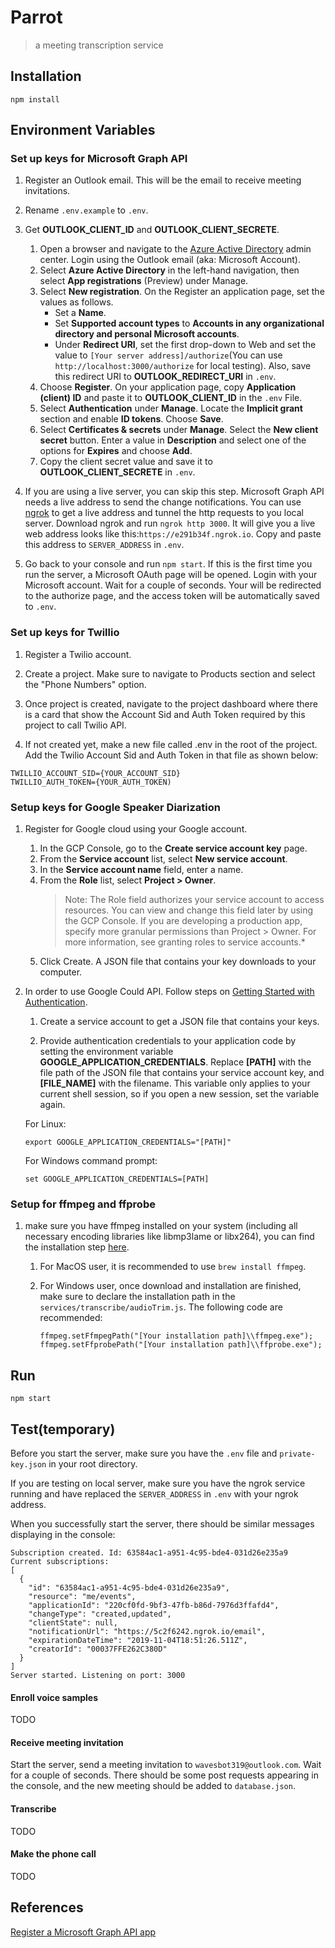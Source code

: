 # Parrot
> a meeting transcription service

## Installation
```shell script
npm install
```
## Environment Variables
### Set up keys for Microsoft Graph API
1. Register an Outlook email. This will be the email to receive meeting invitations.

2. Rename `.env.example` to `.env`.

3. Get **OUTLOOK_CLIENT_ID** and **OUTLOOK_CLIENT_SECRETE**.
    1. Open a browser and navigate to the [Azure Active Directory](https://aad.portal.azure.com) admin center. Login using the Outlook email (aka: Microsoft Account).
    2. Select **Azure Active Directory** in the left-hand navigation, then select **App registrations** (Preview) under Manage.
    3. Select **New registration**. On the Register an application page, set the values as follows.
        - Set a **Name**.
        - Set **Supported account types** to **Accounts in any organizational directory and personal Microsoft accounts**.
        - Under **Redirect URI**, set the first drop-down to Web and set the value to `[Your server address]/authorize`(You can use `http://localhost:3000/authorize` for local testing). Also, save this redirect URI to **OUTLOOK_REDIRECT_URI** in `.env`.
    4. Choose **Register**. On your application page, copy **Application (client) ID** and paste it to **OUTLOOK_CLIENT_ID** in the `.env` File.
    5. Select **Authentication** under **Manage**. Locate the **Implicit grant** section and enable **ID tokens**. Choose **Save**.
    6. Select **Certificates & secrets** under **Manage**. Select the **New client secret** button. Enter a value in **Description** and select one of the options for **Expires** and choose **Add**.
    7. Copy the client secret value and save it to **OUTLOOK_CLIENT_SECRETE** in `.env`.

4. If you are using a live server, you can skip this step. Microsoft Graph API needs a live address to send the change notifications. You can use [ngrok](https://ngrok.com/) to get a live address and tunnel the http requests to you local server. Download ngrok and run `ngrok http 3000`. It will give you a live web address looks like this:`https://e291b34f.ngrok.io`. Copy and paste this address to `SERVER_ADDRESS` in `.env`.

5. Go back to your console and run `npm start`. If this is the first time you run the server, a Microsoft OAuth page will be opened. Login with your Microsoft account. Wait for a couple of seconds. Your will be redirected to the authorize page, and the access token will be automatically saved to `.env`.

### Set up keys for Twillio
1. Register a Twilio account.

2. Create a project. Make sure to navigate to Products section and select the "Phone Numbers" option.

3. Once project is created, navigate to the project dashboard where there is a card that show the Account Sid and Auth Token required by this project to call Twilio API.

4. If not created yet, make a new file called .env in the root of the project. Add the Twilio Account Sid and Auth Token in that file as shown below:

```
TWILLIO_ACCOUNT_SID={YOUR_ACCOUNT_SID}
TWILLIO_AUTH_TOKEN={YOUR_AUTH_TOKEN)
```

### Setup keys for Google Speaker Diarization
1. Register for Google cloud using your Google account.
    1. In the GCP Console, go to the **Create service account key** page.
    2. From the **Service account** list, select **New service account**.
    3. In the **Service account name** field, enter a name.
    4. From the **Role** list, select **Project > Owner**.
        > Note: The Role field authorizes your service account to access resources. You can view and change this field later by using the GCP Console. If you are developing a production app, specify more granular permissions than Project > Owner. For more information, see granting roles to service accounts.*
    5. Click Create. A JSON file that contains your key downloads to your computer.

2. In order to use Google Could API. Follow steps on [Getting Started with Authentication](https://cloud.google.com/docs/authentication/getting-started?refresh=1&pli=1).

    1. Create a service account to get a JSON file that contains your keys.

    2. Provide authentication credentials to your application code by setting the environment variable **GOOGLE_APPLICATION_CREDENTIALS**. Replace **[PATH]** with the file path of the JSON file that contains your service account key, and **[FILE_NAME]** with the filename. This variable only applies to your current shell session, so if you open a new session, set the variable again.

    For Linux:
    ```
    export GOOGLE_APPLICATION_CREDENTIALS="[PATH]"
    ```
    For Windows command prompt:
    ```
    set GOOGLE_APPLICATION_CREDENTIALS=[PATH]
    ```
 
### Setup for ffmpeg and ffprobe
1. make sure you have ffmpeg installed on your system (including all necessary encoding libraries like libmp3lame or libx264), you can find the installation step [here](https://github.com/fluent-ffmpeg/node-fluent-ffmpeg#prerequisites).
	
	1. For MacOS user, it is recommended to use ```brew install ffmpeg```.
	2. For Windows user, once download and installation are finished, make sure to declare the installation path in the ```services/transcribe/audioTrim.js```. The following code are recommended: 
	
		```
		ffmpeg.setFfmpegPath("[Your installation path]\\ffmpeg.exe");
		ffmpeg.setFfprobePath("[Your installation path]\\ffprobe.exe");

		```

## Run
```shell script
npm start
```

## Test(temporary)
Before you start the server, make sure you have the `.env` file and `private-key.json` in your root directory.

If you are testing on local server, make sure you have the ngrok service running and have replaced the `SERVER_ADDRESS` in `.env`
with your ngrok address.

When you successfully start the server, there should be similar messages displaying in the console:
```shell script
Subscription created. Id: 63584ac1-a951-4c95-bde4-031d26e235a9
Current subscriptions:
[
  {
    "id": "63584ac1-a951-4c95-bde4-031d26e235a9",
    "resource": "me/events",
    "applicationId": "220cf0fd-9bf3-47fb-b86d-7976d3ffafd4",
    "changeType": "created,updated",
    "clientState": null,
    "notificationUrl": "https://5c2f6242.ngrok.io/email",
    "expirationDateTime": "2019-11-04T18:51:26.511Z",
    "creatorId": "00037FFE262C380D"
  }
]
Server started. Listening on port: 3000

```
#### Enroll voice samples
TODO

#### Receive meeting invitation
Start the server, send a meeting invitation to `wavesbot319@outlook.com`. Wait for a couple of seconds. 
There should be some post requests appearing in the console, and the new meeting should be added to `database.json`.

#### Transcribe
TODO

#### Make the phone call
TODO

## References
[Register a Microsoft Graph API app](https://docs.microsoft.com/en-us/outlook/rest/node-tutorial#register-the-app)
